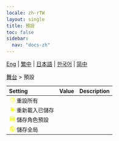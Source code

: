 ```yaml
---
locale: zh-rTW
layout: single
title: 預設
toc: false
sidebar:
  nav: "docs-zh"
---
```

[Eng](/dancexr/menu/2025.4/stage/actor_presets) | [繁中](/tw/dancexr/menu/2025.4/stage/actor_presets) | [日本語](/jp/dancexr/menu/2025.4/stage/actor_presets) | [한국어](/kr/dancexr/menu/2025.4/stage/actor_presets) | [简中](/zh/dancexr/menu/2025.4/stage/actor_presets)

[舞台](../menu#舞台) > 預設



| Setting | Value | Description |
| :--- | --- | :--- |
|<nobr> ![refresh icon](/images/icon/ic_refresh.png)  重設所有</nobr>|| 
|<nobr> ![file icon](/images/icon/ic_file.png)  重新載入已儲存</nobr>|| 
|<nobr> ![save icon](/images/icon/ic_save.png)  儲存角色預設</nobr>|| 
|<nobr> ![globe icon](/images/icon/ic_globe.png)  儲存全局</nobr>|| 
